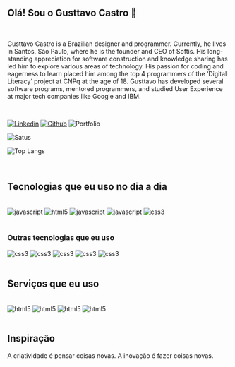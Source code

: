 ## Olá! Sou o Gusttavo Castro 👋

<br/>

Gusttavo Castro is a Brazilian designer and programmer. Currently, he lives in Santos, São Paulo, where he is the founder and CEO of Softis. His long-standing appreciation for software construction and knowledge sharing has led him to explore various areas of technology. His passion for coding and eagerness to learn placed him among the top 4 programmers of the ‘Digital Literacy’ project at CNPq at the age of 18. Gusttavo has developed several software programs, mentored programmers, and studied User Experience at major tech companies like Google and IBM.

<br/>

[![Linkedin](https://img.shields.io/badge/LinkedIn-black?style=for-the-badge&logo=linkedin&logoColor=white)](https://www.linkedin.com/in/castrogusttavo/)
[![Github](https://img.shields.io/badge/GitHub-100000?style=for-the-badge&logo=github&logoColor=white)](https://github.com/castrogusttavo)
![Portfolio](https://img.shields.io/badge/Portfolio-%23000000.svg?style=for-the-badge&logo=vercel&logoColor=#FF7139)

![Satus](https://github-readme-stats.vercel.app/api?username=castrogusttavo&show_icons=true&theme=dark)

![Top Langs](https://github-readme-stats.vercel.app/api/top-langs/?username=castrogusttavo&layout=compact&theme=dark)

<br/>

## Tecnologias que eu uso no dia a dia

<div style="display: inline_block"><br/>
    <img align="center" alt="javascript" src="https://img.shields.io/badge/next%20js-black?style=for-the-badge&logo=nextdotjs&logoColor=white" />
    <img align="center" alt="html5" src="https://img.shields.io/badge/React-black?style=for-the-badge&logo=react&logoColor=white" />
    <img align="center" alt="javascript" src="https://img.shields.io/badge/TypeScript-black?style=for-the-badge&logo=typescript&logoColor=white" />
    <img align="center" alt="javascript" src="https://img.shields.io/badge/JavaScript-black?style=for-the-badge&logo=javascript&logoColor=white" />
    <img align="center" alt="css3" src="https://img.shields.io/badge/Tailwind-black?style=for-the-badge&logo=tailwind-css&logoColor=white" />    
    <br/>
    <br/>
    <h3>Outras tecnologias que eu uso</h3>
    <img align="center" alt="css3" src="https://img.shields.io/badge/php-black.svg?style=for-the-badge&logo=php&logoColor=white" />
    <img align="center" alt="css3" src="https://img.shields.io/badge/ionic-black.svg?style=for-the-badge&logo=ionic&logoColor=white" />
    <img align="center" alt="css3" src="https://img.shields.io/badge/node.js-black.svg?style=for-the-badge&logo=node.js&logoColor=white" />
    <img align="center" alt="css3" src="https://img.shields.io/badge/html-black.svg?style=for-the-badge&logo=html5&logoColor=white" />
    <img align="center" alt="css3" src="https://img.shields.io/badge/css-black.svg?style=for-the-badge&logo=css3&logoColor=white" />
</div>

<br/>

## Serviços que eu uso

<div style="display: inline_block"><br/>
    <img align="center" alt="html5" src="https://img.shields.io/badge/Vercel-000000?style=for-the-badge&logo=vercel&logoColor=white" />
    <img align="center" alt="html5" src="https://img.shields.io/badge/GitHub-100000?style=for-the-badge&logo=github&logoColor=white" />
    <img align="center" alt="html5" src="https://img.shields.io/badge/firebase-black?style=for-the-badge&logo=firebase&logoColor=white" />
    <img align="center" alt="html5" src="https://img.shields.io/badge/figma-black.svg?style=for-the-badge&logo=figma&logoColor=white" />
</div>

<br/>

## Inspiração

A criatividade é pensar coisas novas. A inovação é fazer coisas novas.
